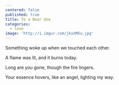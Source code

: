 ```yaml
---
centered: false
published: true
title: To a Dear One
categories:
  - love
image: 'http://i.imgur.com/jkxXM5u.jpg'
---
```

Something woke up
when we touched each other.

A flame was lit,
and it burns today.

Long are you gone,
though the fire lingers.

Your essence hovers,
like an angel,
lighting my way.
